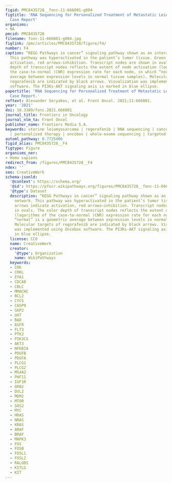 ```yaml
---
figid: PMC8435728__fonc-11-666001-g004
figtitle: 'RNA Sequencing for Personalized Treatment of Metastatic Leiomyosarcoma:
  Case Report'
organisms:
- NA
pmcid: PMC8435728
filename: fonc-11-666001-g004.jpg
figlink: /pmc/articles/PMC8435728/figure/f4/
number: F4
caption: “KEGG Pathways in cancer” signaling pathway shown as an interacting network.
  This pathway was hyperactivated in the patient’s tumor tissue. Green arrows indicate
  activation, red arrows–inhibition. Transcript nodes are shown in ovals. The color
  depth of transcript nodes reflects the extent of node activation (logarithms of
  the case-to-normal (CNR) expression rate for each node, in which “normal” is a geometric
  average between expression levels in normal tissue samples). Molecular targets of
  regorafenib are indicated by black arrows. Visualization was implemented using Oncobox
  software. The PI3Ks-AKT signaling axis is marked in blue ellipse.
papertitle: 'RNA Sequencing for Personalized Treatment of Metastatic Leiomyosarcoma:
  Case Report.'
reftext: Alexander Seryakov, et al. Front Oncol. 2021;11:666001.
year: '2021'
doi: 10.3389/fonc.2021.666001
journal_title: Frontiers in Oncology
journal_nlm_ta: Front Oncol
publisher_name: Frontiers Media S.A.
keywords: uterine leiomyosarcoma | regorafenib | RNA sequencing | cancer gene fusion
  | personalized therapy | oncobox | whole-exome sequencing | targeted therapeutics
automl_pathway: 0.7725406
figid_alias: PMC8435728__F4
figtype: Figure
organisms_ner:
- Homo sapiens
redirect_from: /figures/PMC8435728__F4
ndex: ''
seo: CreativeWork
schema-jsonld:
  '@context': https://schema.org/
  '@id': https://pfocr.wikipathways.org/figures/PMC8435728__fonc-11-666001-g004.html
  '@type': Dataset
  description: “KEGG Pathways in cancer” signaling pathway shown as an interacting
    network. This pathway was hyperactivated in the patient’s tumor tissue. Green
    arrows indicate activation, red arrows–inhibition. Transcript nodes are shown
    in ovals. The color depth of transcript nodes reflects the extent of node activation
    (logarithms of the case-to-normal (CNR) expression rate for each node, in which
    “normal” is a geometric average between expression levels in normal tissue samples).
    Molecular targets of regorafenib are indicated by black arrows. Visualization
    was implemented using Oncobox software. The PI3Ks-AKT signaling axis is marked
    in blue ellipse.
  license: CC0
  name: CreativeWork
  creator:
    '@type': Organization
    name: WikiPathways
  keywords:
  - CRK
  - CRKL
  - EYA1
  - CDCA8
  - CBLC
  - MMACHC
  - BCL2
  - CYCS
  - CASP9
  - SKP2
  - UXT
  - BAD
  - EGFR
  - FLT3
  - PTK2
  - PIK3CG
  - AKT3
  - NFKBIA
  - PDGFB
  - PDGFA
  - PLCG1
  - PLCG2
  - MS4A2
  - PHF11
  - IGF1R
  - GRB2
  - DVL2
  - MDM2
  - MTOR
  - SOS2
  - MYC
  - HRAS
  - NRAS
  - KRAS
  - ARAF
  - BRAF
  - MAPK3
  - FOS
  - FOSB
  - FOSL1
  - FOSL2
  - RALGDS
  - KITLG
  - KIT
---
```

